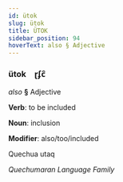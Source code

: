 ```yaml
---
id: ütok
slug: ütok
title: ÜTOK
sidebar_position: 94
hoverText: also § Adjective
---
```


### ütok&emsp;<span kind="abugida">ɽʄc̑</span>

*also* **§** Adjective

**Verb**: to be included

**Noun**: inclusion

**Modifier**: also/too/included

Quechua utaq 

*Quechumaran Language Family*